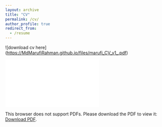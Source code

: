 ```yaml
---
layout: archive
title: "CV"
permalink: /cv/
author_profile: true
redirect_from:
  - /resume
---
```


![download cv here] (https://MdMarufiRahman.github.io/files/marufi_CV_v1_.pdf)

<object data="files/marufi_CV_v1_.pdf" type="application/pdf" width="700px" height="700px">
    <embed src="files/marufi_CV_v1_.pdf">
        <p>This browser does not support PDFs. Please download the PDF to view it: <a href="files/marufi_CV_v1_.pdf">Download PDF</a>.</p>
    </embed>
</object>